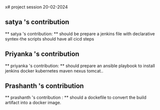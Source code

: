x# project session 20-02-2024
## satya 's contribution
** satya 's contribution: ** should be prepare a jenkins file with declarative syntex-the scripts should have all cicd steps
## Priyanka 's contribution
** priyanka 's contribution: ** should prepare an ansible playbook to install jenkins docker kubernetes maven nexus tomcat..
## Prashanth 's contribution
** prashanth 's contribution : ** should a dockefile to convert the build artifact into a docker image.
